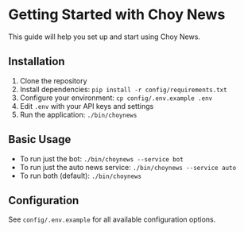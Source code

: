 # Getting Started with Choy News

This guide will help you set up and start using Choy News.

## Installation

1. Clone the repository
2. Install dependencies: `pip install -r config/requirements.txt`
3. Configure your environment: `cp config/.env.example .env`
4. Edit `.env` with your API keys and settings
5. Run the application: `./bin/choynews`

## Basic Usage

- To run just the bot: `./bin/choynews --service bot`
- To run just the auto news service: `./bin/choynews --service auto`
- To run both (default): `./bin/choynews`

## Configuration

See `config/.env.example` for all available configuration options.
